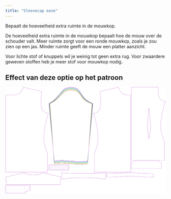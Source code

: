 ```yaml
---
title: "Sleevecap ease"
---
```


Bepaalt de hoeveelheid extra ruimte in de mouwkop.

<Note>

De hoeveelheid extra ruimte in de mouwkop bepaalt hoe de mouw over de schouder valt.
Meer ruimte zorgt voor een ronde mouwkop, zoals je zou zien op een jas. Minder ruimte geeft de mouw een platter aanzicht.

Voor lichte stof of knuppels wil je weinig tot geen extra rug. Voor zwaardere geweven stoffen heb je meer stof voor mouwkop nodig.

</Note>

## Effect van deze optie op het patroon

![Deze afbeelding toont het effect van deze optie door meerdere varianten die een andere waarde hebben voor deze optie te vervangen](simon_sleevecapease_sample.svg "Effect van deze optie op het patroon")
